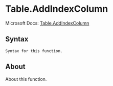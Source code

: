 ---
---

# Table.AddIndexColumn

Microsoft Docs: [Table.AddIndexColumn](https://docs.microsoft.com/en-us/powerquery-m/table-addindexcolumn)

## Syntax

```
Syntax for this function.
```

## About

About this function.

